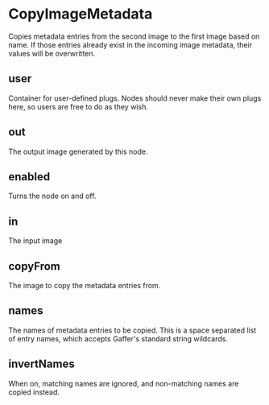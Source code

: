 # CopyImageMetadata

Copies metadata entries from the second image to the first image
based on name. If those entries already exist in the incoming
image metadata, their values will be overwritten.

## user 

 Container for user-defined plugs. Nodes
should never make their own plugs here,
so users are free to do as they wish. 

## out 

 The output image generated by this node. 

## enabled 

 Turns the node on and off. 

## in 

 The input image 

## copyFrom 

 The image to copy the metadata entries from. 

## names 

 The names of metadata entries to be copied. This is a space separated
list of entry names, which accepts Gaffer's standard string wildcards. 

## invertNames 

 When on, matching names are ignored, and non-matching names are copied instead. 

